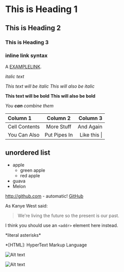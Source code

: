 # This is Heading 1 #
## This is Heading 2 ##
### This is Heading 3 ###
### inline link syntax ###
A [EXAMPLELINK](http://example.com "Title").


_italic text_

*This text will be italic*
_This will also be italic_

**This text will be bold**
__This will also be bold__

_You **can** combine them_

| Column 1       | Column 2     | Column 3     |
| :------------- | :----------: | -----------: |
|  Cell Contents | More Stuff   | And Again    |
| You Can Also   | Put Pipes In | Like this \| |

## unordered list ##

* apple
  * green apple
  * red apple
 * guava
 * Melon
 
http://github.com - automatic!
[GitHub](http://github.com)

As Kanye West said:

> We're living the future so
> the present is our past.

I think you should use an
`<addr>` element here instead.

\*literal asterisks\*

*[HTML]: HyperText Markup Language

![Alt text](/path/to/img.jpg)

![Alt text](/path/to/img.jpg "Optional title")
